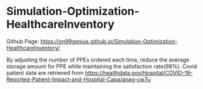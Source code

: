 # Simulation-Optimization-HealthcareInventory
Github Page: https://on99genius.github.io/Simulation-Optimization-HealthcareInventory/

By adjusting the number of PPEs ordered each time, reduce the average storage amount for PPE while maintaining the satisfaction rate(98%). Covid patient data are retrieved from https://healthdata.gov/Hospital/COVID-19-Reported-Patient-Impact-and-Hospital-Capa/anag-cw7u

